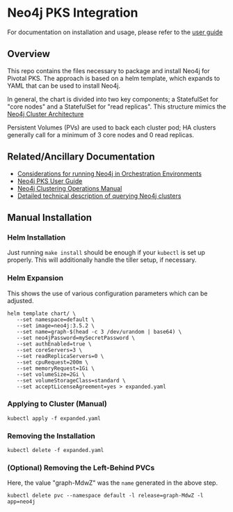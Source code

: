 # Neo4j PKS Integration

For documentation on installation and usage, please refer to the [user guide](user-guide/USER-GUIDE.md)

## Overview

This repo contains the files necessary to package and install Neo4j for Pivotal PKS.  The approach is based on a helm
template, which expands to YAML that can be used to install Neo4j.

In general, the chart is divided into two key components; a StatefulSet for "core nodes" and a StatefulSet for "read replicas".
This structure mimics the [Neo4j Cluster Architecture](https://neo4j.com/docs/operations-manual/current/clustering/introduction/)

Persistent Volumes (PVs) are used to back each cluster pod; HA clusters generally call for a minimum of 3 core nodes and 0 read replicas.

## Related/Ancillary Documentation

* [Considerations for running Neo4j in Orchestration Environments](https://medium.com/neo4j/neo4j-considerations-in-orchestration-environments-584db747dca5)
* [Neo4j PKS User Guide](user-guide/USER-GUIDE.md)
* [Neo4j Clustering Operations Manual](https://neo4j.com/docs/operations-manual/current/clustering/)
* [Detailed technical description of querying Neo4j clusters](https://medium.com/neo4j/querying-neo4j-clusters-7d6fde75b5b4)

## Manual Installation

### Helm Installation

Just running `make install` should be enough if your `kubectl` is set up properly.  This will additionally
handle the tiller setup, if necessary.

### Helm Expansion

This shows the use of various configuration parameters which can be adjusted.

```
helm template chart/ \
   --set namespace=default \
   --set image=neo4j:3.5.2 \
   --set name=graph-$(head -c 3 /dev/urandom | base64) \
   --set neo4jPassword=mySecretPassword \
   --set authEnabled=true \
   --set coreServers=3 \
   --set readReplicaServers=0 \
   --set cpuRequest=200m \
   --set memoryRequest=1Gi \
   --set volumeSize=2Gi \
   --set volumeStorageClass=standard \
   --set acceptLicenseAgreement=yes > expanded.yaml
```

### Applying to Cluster (Manual)

```kubectl apply -f expanded.yaml```

### Removing the Installation

```kubectl delete -f expanded.yaml```

### (Optional) Removing the Left-Behind PVCs

Here, the value "graph-MdwZ" was the `name` generated in the above step.

```
kubectl delete pvc --namespace default -l release=graph-MdwZ -l app=neo4j
```